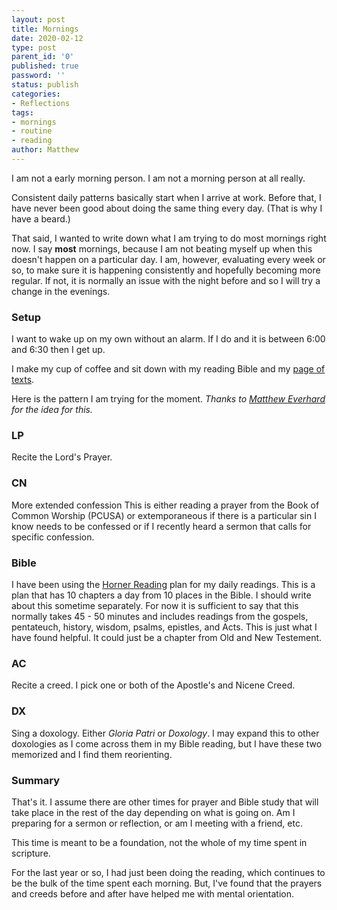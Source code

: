 ```yaml
---
layout: post
title: Mornings
date: 2020-02-12
type: post
parent_id: '0'
published: true
password: ''
status: publish
categories:
- Reflections
tags:
- mornings
- routine
- reading
author: Matthew
---
```

I am not a early morning person. I am not a morning
person at all really.

Consistent daily patterns basically start when I arrive at work.
Before that, I have never been good about doing the same thing every
day. (That is why I have a beard.)

That said, I wanted to write down what I am trying to do most mornings
right now. I say **most** mornings, because I am not beating myself up when
this doesn't happen on a particular day. I am, however, evaluating every week
or so, to make sure it is happening consistently and hopefully becoming more regular.
If not, it is normally an issue with the night before and so I will try
a change in the evenings.

### Setup

I want to wake up on my own without an alarm. If I do and it is between 6:00
and 6:30 then I get up.

I make my cup of coffee and sit down with my reading Bible and my [page of texts](/texts/).

Here is the pattern I am trying for the moment. _Thanks to [Matthew Everhard](https://youtu.be/yL3suvdreiE) for
the idea for this._

### LP

Recite the Lord's Prayer.

### CN

More extended confession This is either reading a prayer from the Book of
Common Worship (PCUSA) or extemporaneous if there is a particular sin I
know needs to be confessed or if I recently heard a sermon that calls for
specific confession.

### Bible

I have been using the [Horner Reading](/assets/professor-grant-horners-bible-reading-system.pdf) 
plan for my daily readings. This is a plan that has 10 chapters a day from 10 places in the Bible. 
I should write about this sometime separately. For now it is sufficient to say that this normally 
takes 45 - 50 minutes and includes readings from the gospels, pentateuch, history, wisdom, psalms, 
epistles, and Acts. This is just what I have found helpful. It could just be a chapter from Old 
and New Testement.

### AC

Recite a creed. I pick one or both of the Apostle's and Nicene Creed.

### DX

Sing a doxology. Either _Gloria Patri_ or _Doxology_. I may expand this to other
doxologies as I come across them in my Bible reading, but I have these two
memorized and I find them reorienting.

### Summary

That's it. I assume there are other times for prayer and Bible study that will
take place in the rest of the day depending on what is going on. Am I preparing
for a sermon or reflection, or am I meeting with a friend, etc.

This time is meant to be a foundation, not the whole of my time spent in
scripture. 

For the last year or so, I had just been doing the reading, which continues to be the bulk of the time
spent each morning. But, I've found that the prayers and creeds before and after have
helped me with mental orientation.

